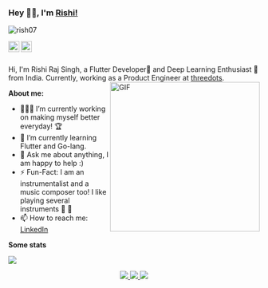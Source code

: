 ### Hey 👋🏽, I'm [Rishi!](https://rishirajsingh.tech) 

<p align="left"> <img src="https://komarev.com/ghpvc/?username=rish07&label=Profile%20views&color=0e75b6&style=flat" alt="rish07" /> </p>
<a href="https://www.linkedin.com/in/rishirajsinghchhabra/">
  <img align="left" alt="Rishi's LinkdeIN" width="22px" src="https://cdn.jsdelivr.net/npm/simple-icons@v3/icons/linkedin.svg" />
</a>
<a href="https://www.instagram.com/man_of_few_words_/">
  <img align="left" alt="Rishi's Instagram" width="22px" src="https://cdn.jsdelivr.net/npm/simple-icons@v3/icons/instagram.svg" />
</a>

<br />
<br />

Hi, I'm Rishi Raj Singh, a Flutter Developer📱 and Deep Learning Enthusiast 🚀 from India. Currently, working as a Product Engineer at [threedots](https://threedots.app/). 
  <img align="right" alt="GIF" src="https://i.ibb.co/XWbDB2s/memoji-removebg-preview.png" width = 300px />
  
**About me:**

- 👨🏽‍💻 I’m currently working on making myself better everyday! 🏆
- 🌱 I’m currently learning Flutter and Go-lang.
- 💬 Ask me about anything, I am happy to help :)
- ⚡️ Fun-Fact: I am an instrumentalist and a music composer too! I like playing several instruments 🎹 🎸
- 📫 How to reach me: [LinkedIn](https://www.linkedin.com/in/rishirajsinghchhabra/)


**Some stats**

![](https://komarev.com/ghpvc/?username=rish07&color=447ff7&label=Visitor+count)

<p align="center">
  <a href="https://github.com/rish07">
    <img src="https://github-readme-stats.vercel.app/api?username=rish07&show_icons=true&theme=github_dark&hide_border=true" />
    <img src="https://github-readme-streak-stats.herokuapp.com/?user=rish07&theme=github-dark-blue&hide_border=true" />
    <img src="https://activity-graph.herokuapp.com/graph?username=rish07&theme=react-dark" />
</a>
</p>



